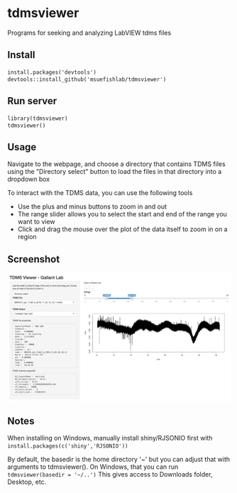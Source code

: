 # tdmsviewer

Programs for seeking and analyzing LabVIEW tdms files

## Install


    install.packages('devtools')
    devtools::install_github('msuefishlab/tdmsviewer')

## Run server


    library(tdmsviewer)
    tdmsviewer()

## Usage

Navigate to the webpage, and choose a directory that contains TDMS files using the "Directory select" button to load the files in that directory into a dropdown box

To interact with the TDMS data, you can use the following tools

- Use the plus and minus buttons to zoom in and out
- The range slider allows you to select the start and end of the range you want to view
- Click and drag the mouse over the plot of the data itself to zoom in on a region

## Screenshot

![](img/1.png)


## Notes

When installing on Windows, manually install shiny/RJSONIO first with `install.packages(c('shiny','RJSONIO'))`

By default, the basedir is the home directory '~' but you can adjust that with arguments to tdmsviewer(). On Windows, that you can run `tdmsviewer(basedir = '~/..')` This gives access to Downloads folder, Desktop, etc.
